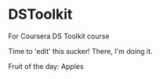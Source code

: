# DSToolkit
For Coursera DS Toolkit course

Time to 'edit' this sucker! There, I'm doing it. 

Fruit of the day: Apples
